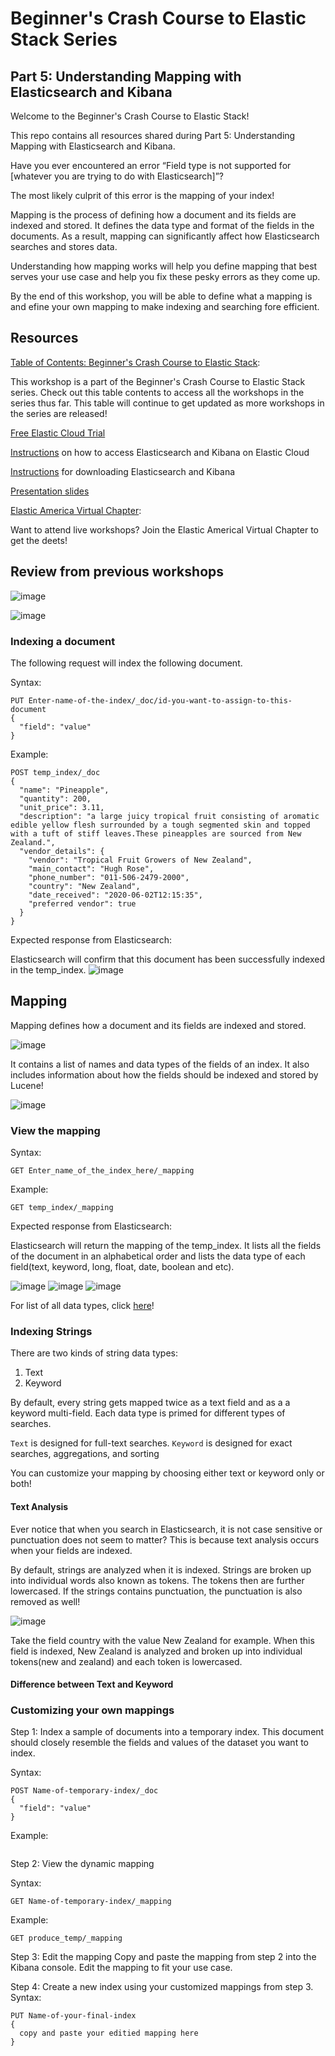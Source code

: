 # Beginner's Crash Course to Elastic Stack Series
## Part 5: Understanding Mapping with Elasticsearch and Kibana
Welcome to the Beginner's Crash Course to Elastic Stack!

This repo contains all resources shared during Part 5: Understanding Mapping with Elasticsearch and Kibana.

Have you ever encountered an error “Field type is not supported for [whatever you are trying to do with Elasticsearch]”?

The most likely culprit of this error is the mapping of your index!

Mapping is the process of defining how a document and its fields are indexed and stored. It defines the data type and format of the fields in the documents. As a result, mapping can significantly affect how Elasticsearch searches and stores data.

Understanding how mapping works will help you define mapping that best serves your use case and help you fix these pesky errors as they come up.

By the end of this workshop, you will be able to define what a mapping is and efine your own mapping to make indexing and searching fore efficient. 

## Resources

[Table of Contents: Beginner's Crash Course to Elastic Stack](https://github.com/LisaHJung/Beginners-Crash-Course-to-the-Elastic-Stack-Series): 

This workshop is a part of the Beginner's Crash Course to Elastic Stack series. Check out this table contents to access all the workshops in the series thus far. This table will continue to get updated as more workshops in the series are released! 

[Free Elastic Cloud Trial](https://ela.st/elastic-beginners)

[Instructions](https://dev.to/lisahjung/beginner-s-guide-to-setting-up-elasticsearch-and-kibana-with-elastic-cloud-1joh) on how to access Elasticsearch and Kibana on Elastic Cloud

[Instructions](https://dev.to/elastic/downloading-elasticsearch-and-kibana-macos-linux-and-windows-1mmo) for downloading Elasticsearch and Kibana

[Presentation slides]()

[Elastic America Virtual Chapter](https://community.elastic.co/amer-virtual/): 

Want to attend live workshops? Join the Elastic Americal Virtual Chapter to get the deets!

## Review from previous workshops
![image](https://user-images.githubusercontent.com/60980933/120677555-6e320180-c454-11eb-890b-b2a7c1d61618.png)

![image](https://user-images.githubusercontent.com/60980933/120678079-f912fc00-c454-11eb-80ef-147329337628.png)

### Indexing a document
The following request will index the following document.  

Syntax: 
```
PUT Enter-name-of-the-index/_doc/id-you-want-to-assign-to-this-document
{
  "field": "value"
}
```
Example: 
```
POST temp_index/_doc
{
  "name": "Pineapple",
  "quantity": 200,
  "unit_price": 3.11,
  "description": "a large juicy tropical fruit consisting of aromatic edible yellow flesh surrounded by a tough segmented skin and topped with a tuft of stiff leaves.These pineapples are sourced from New Zealand.",
  "vendor_details": {
    "vendor": "Tropical Fruit Growers of New Zealand",
    "main_contact": "Hugh Rose",
    "phone_number": "011-506-2479-2000",
    "country": "New Zealand",
    "date_received": "2020-06-02T12:15:35",
    "preferred vendor": true
  }
}
```
Expected response from Elasticsearch:

Elasticsearch will confirm that this document has been successfully indexed in the temp_index. 
![image](https://user-images.githubusercontent.com/60980933/120387213-d5ca3e80-c2e6-11eb-8ca8-731222174724.png)

## Mapping
Mapping defines how a document and its fields are indexed and stored. 

![image](https://user-images.githubusercontent.com/60980933/120681399-915eb000-c458-11eb-9a32-2d121c93b3e8.png)

It contains a list of names and data types of the fields of an index. It also includes information about how the fields should be indexed and stored by Lucene! 

![image](https://user-images.githubusercontent.com/60980933/120687910-b99ddd00-c45f-11eb-81e8-7f758ae94e43.png)


### View the mapping 
Syntax:
```
GET Enter_name_of_the_index_here/_mapping
```

Example:
```
GET temp_index/_mapping
```
Expected response from Elasticsearch:

Elasticsearch will return the mapping of the temp_index. It lists all the fields of the document in an alphabetical order and lists the data type of each field(text, keyword, long, float, date, boolean and etc). 

![image](https://user-images.githubusercontent.com/60980933/118303597-da979180-b4a2-11eb-83ae-bb7d10514fe2.png)
![image](https://user-images.githubusercontent.com/60980933/118303631-e7b48080-b4a2-11eb-98d7-ec3d724ea9dc.png)
![image](https://user-images.githubusercontent.com/60980933/118303655-eedb8e80-b4a2-11eb-8998-68b32bdbe4a6.png)

For list of all data types, click [here](https://www.elastic.co/guide/en/elasticsearch/reference/current/mapping-types.html)!

### Indexing Strings 
There are two kinds of string data types:
1. Text
2. Keyword

By default, every string gets mapped twice as a text field and as a a keyword multi-field. Each data type is primed for different types of searches. 

`Text` is designed for full-text searches. 
`Keyword` is designed for exact searches, aggregations, and sorting

You can customize your mapping by choosing either text or keyword only or both! 

#### Text Analysis
Ever notice that when you search in Elasticsearch, it is not case sensitive or punctuation does not seem to matter? This is because text analysis occurs when your fields are indexed. 

By default, strings are analyzed when it is indexed. Strings are broken up into individual words also known as tokens. The tokens then are further lowercased. If the strings contains punctuation, the punctuation is also removed as well! 

![image](https://user-images.githubusercontent.com/60980933/120361944-bc65ca00-c2c7-11eb-8aa1-5fbfe866e877.png)

Take the field country with the value New Zealand for example. When this field is indexed, New Zealand is analyzed and broken up into individual tokens(new and zealand) and each token is lowercased. 


#### Difference between Text and Keyword


### Customizing your own mappings

Step 1: Index a sample of documents into a temporary index. 
This document should closely resemble the fields and values of the dataset you want to index. 

Syntax:
```
POST Name-of-temporary-index/_doc
{
  "field": "value"
}
```

Example:
```
```
Step 2: View the dynamic mapping 

Syntax:
```
GET Name-of-temporary-index/_mapping
```

Example:
```
GET produce_temp/_mapping
```
Step 3: Edit the mapping
Copy and paste the mapping from step 2 into the Kibana console. Edit the mapping to fit your use case. 

Step 4: Create a new index using your customized mappings from step 3. 
Syntax:
```
PUT Name-of-your-final-index
{
  copy and paste your editied mapping here
}
```
